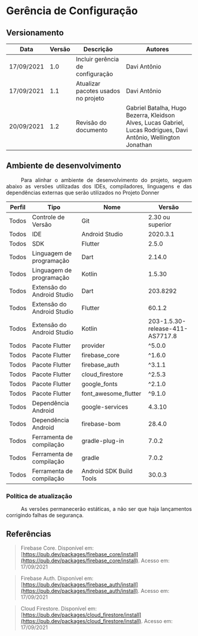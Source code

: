 # Gerência de Configuração

## Versionamento
| Data | Versão | Descrição | Autores |
| -------- | -------- | -------- | ---|
| 17/09/2021 | 1.0 | Incluir gerência de configuração | Davi Antônio |
| 17/09/2021 | 1.1 | Atualizar pacotes usados no projeto | Davi Antônio |
| 20/09/2021 | 1.2 | Revisão do documento | Gabriel Batalha, Hugo Bezerra, Kleidson Alves, Lucas Gabriel, Lucas Rodrigues, Davi Antônio, Wellington Jonathan

## Ambiente de desenvolvimento

<div style="text-indent: 40px; text-align: justify">
<p>
Para alinhar o ambiente de desenvolvimento do projeto, seguem abaixo as versões utilizadas dos IDEs, compiladores, linguagens e das dependências externas que serão utilizados no Projeto Donner
</p>
</div>

| Perfil | Tipo                       | Nome                    | Versão                          |
|--------|----------------------------|-------------------------|---------------------------------|
| Todos  | Controle de Versão         | Git                     | 2.30 ou superior                |
| Todos  | IDE                        | Android Studio          | 2020.3.1                        |
| Todos  | SDK                        | Flutter                 | 2.5.0                           |
| Todos  | Linguagem de programação   | Dart                    | 2.14.0                          |
| Todos  | Linguagem de programação   | Kotlin                  | 1.5.30                          |
| Todos  | Extensão do Android Studio | Dart                    | 203.8292                        |
| Todos  | Extensão do Android Studio | Flutter                 | 60.1.2                          |
| Todos  | Extensão do Android Studio | Kotlin                  | 203-1.5.30-release-411-AS7717.8 |
| Todos  | Pacote Flutter             | provider                | ^5.0.0                          |
| Todos  | Pacote Flutter             | firebase_core           | ^1.6.0                          |
| Todos  | Pacote Flutter             | firebase_auth           | ^3.1.1                          |
| Todos  | Pacote Flutter             | cloud_firestore         | ^2.5.3                          |
| Todos  | Pacote Flutter             | google_fonts            | ^2.1.0                          |
| Todos  | Pacote Flutter             | font_awesome_flutter    | ^9.1.0                          |
| Todos  | Dependência Android        | google-services         | 4.3.10                          |
| Todos  | Dependência Android        | firebase-bom            | 28.4.0                          |
| Todos  | Ferramenta de compilação   | gradle-plug-in          | 7.0.2                           |
| Todos  | Ferramenta de compilação   | gradle                  | 7.0.2                           |
| Todos  | Ferramenta de compilação   | Android SDK Build Tools | 30.0.3                          |

### Política de atualização
<div style="text-indent: 40px; text-align: justify">
<p>
As versões permanecerão estáticas, a não ser que haja lançamentos corrigindo falhas de segurança.
</p>
</div>

## Referências
> Firebase Core. Disponível em:
[https://pub.dev/packages/firebase_core/install](https://pub.dev/packages/firebase_core/install). Acesso em: 17/09/2021

> Firebase Auth. Disponível em:
[https://pub.dev/packages/firebase_auth/install](https://pub.dev/packages/firebase_auth/install). Acesso em: 17/09/2021

> Cloud Firestore. Disponível em:
[https://pub.dev/packages/cloud_firestore/install](https://pub.dev/packages/cloud_firestore/install). Acesso em: 17/09/2021
